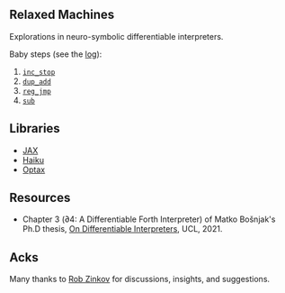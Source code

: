 Relaxed Machines
----------------

Explorations in neuro-symbolic differentiable interpreters.

Baby steps (see the [log](TODO.md#log)):
1. [`inc_stop`](inc_stop.py)
2. [`dup_add`](dup_add.py)
3. [`reg_jmp`](reg_jmp.py)
4. [`sub`](sub.py)

## Libraries
- [JAX](https://github.com/google/jax)
- [Haiku](https://github.com/deepmind/dm-haiku)
- [Optax](https://github.com/deepmind/optax)

## Resources
- Chapter 3 (∂4: A Differentiable Forth Interpreter) of Matko Bošnjak's Ph.D thesis, [On Differentiable Interpreters](https://discovery.ucl.ac.uk/id/eprint/10121772/), UCL, 2021.

## Acks

Many thanks to [Rob Zinkov](https://zinkov.com) for discussions, insights, and suggestions.
